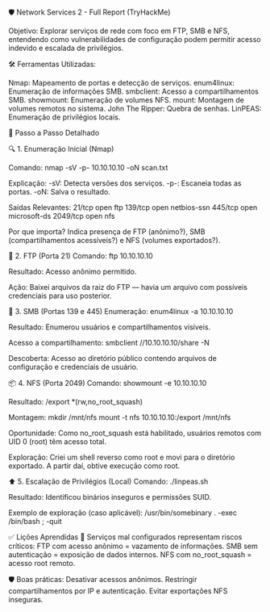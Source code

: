 🛡️ Network Services 2 - Full Report (TryHackMe)

Objetivo:
Explorar serviços de rede com foco em FTP, SMB e NFS, entendendo como vulnerabilidades de configuração podem permitir acesso indevido e escalada de privilégios.

🛠️ Ferramentas Utilizadas:

Nmap: Mapeamento de portas e detecção de serviços.
enum4linux: Enumeração de informações SMB.
smbclient: Acesso a compartilhamentos SMB.
showmount: Enumeração de volumes NFS.
mount: Montagem de volumes remotos no sistema.
John The Ripper: Quebra de senhas.
LinPEAS: Enumeração de privilégios locais.


📌 Passo a Passo Detalhado

🔍 1. Enumeração Inicial (Nmap)

Comando:
nmap -sV -p- 10.10.10.10 -oN scan.txt

Explicação:
-sV: Detecta versões dos serviços.
-p-: Escaneia todas as portas.
-oN: Salva o resultado.

Saídas Relevantes:
21/tcp open ftp
139/tcp open netbios-ssn
445/tcp open microsoft-ds
2049/tcp open nfs

Por que importa?
Indica presença de FTP (anônimo?), SMB (compartilhamentos acessíveis?) e NFS (volumes exportados?).


📁 2. FTP (Porta 21)
Comando:
ftp 10.10.10.10

Resultado:
Acesso anônimo permitido.

Ação:
Baixei arquivos da raiz do FTP — havia um arquivo com possíveis credenciais para uso posterior.


📂 3. SMB (Portas 139 e 445)
Enumeração:
enum4linux -a 10.10.10.10

Resultado:
Enumerou usuários e compartilhamentos visíveis.

Acesso a compartilhamento:
smbclient //10.10.10.10/share -N

Descoberta:
Acesso ao diretório público contendo arquivos de configuração e credenciais de usuário.

📦 4. NFS (Porta 2049)
Comando:
showmount -e 10.10.10.10

Resultado:
/export *(rw,no_root_squash)

Montagem:
mkdir /mnt/nfs
mount -t nfs 10.10.10.10:/export /mnt/nfs

Oportunidade:
Como no_root_squash está habilitado, usuários remotos com UID 0 (root) têm acesso total.

Exploração:
Criei um shell reverso como root e movi para o diretório exportado.
A partir daí, obtive execução como root.

⬆️ 5. Escalação de Privilégios (Local)
Comando:
./linpeas.sh

Resultado:
Identificou binários inseguros e permissões SUID.

Exemplo de exploração (caso aplicável):
/usr/bin/somebinary . -exec /bin/bash \; -quit


✅ Lições Aprendidas
🔐 Serviços mal configurados representam riscos críticos:
FTP com acesso anônimo = vazamento de informações.
SMB sem autenticação = exposição de dados internos.
NFS com no_root_squash = acesso root remoto.


🛡️ Boas práticas:
Desativar acessos anônimos.
Restringir compartilhamentos por IP e autenticação.
Evitar exportações NFS inseguras.